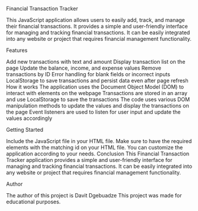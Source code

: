 Financial Transaction Tracker

This JavaScript application allows users to easily add, track, and manage their financial transactions. It provides a simple and user-friendly interface for managing and tracking financial transactions. It can be easily integrated into any website or project that requires financial management functionality.

Features

Add new transactions with text and amount
Display transaction list on the page
Update the balance, income, and expense values
Remove transactions by ID
Error handling for blank fields or incorrect inputs
LocalStorage to save transactions and persist data even after page refresh
How it works
The application uses the Document Object Model (DOM) to interact with elements on the webpage
Transactions are stored in an array and use LocalStorage to save the transactions
The code uses various DOM manipulation methods to update the values and display the transactions on the page
Event listeners are used to listen for user input and update the values accordingly

Getting Started

Include the JavaScript file in your HTML file.
Make sure to have the required elements with the matching id on your HTML file.
You can customize the application according to your needs.
Conclusion
This Financial Transaction Tracker application provides a simple and user-friendly interface for managing and tracking financial transactions. It can be easily integrated into any website or project that requires financial management functionality.

Author

The author of this project is Davit Dgebuadze
This project was made for educational purposes.
